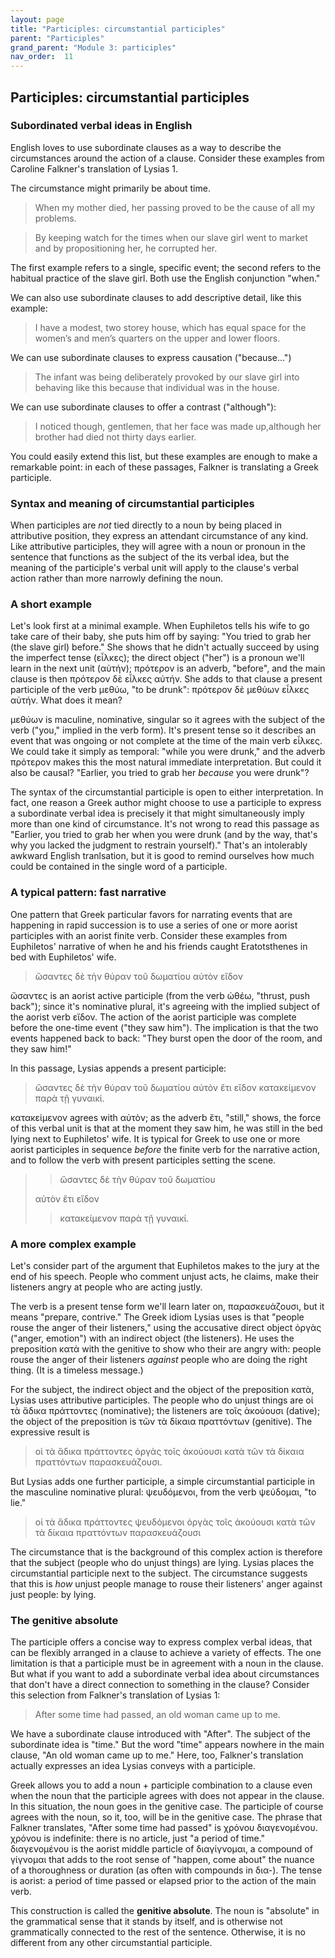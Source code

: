 ```yaml
---
layout: page
title: "Participles: circumstantial participles"
parent: "Participles"
grand_parent: "Module 3: participles"
nav_order:  11
---
```



## Participles: circumstantial participles

### Subordinated verbal ideas in English

English loves to use subordinate clauses as a way to describe the circumstances around the action of a clause.  Consider these examples from Caroline Falkner's translation of Lysias 1.

The circumstance might primarily be about time.

>When my mother died,  her passing proved to be the cause of all my problems.

> By keeping watch for the times when our slave girl went to market and by propositioning her, he corrupted her.

The first example refers to a single, specific event; the second refers to the habitual practice of the slave girl. Both use the English conjunction "when."


We can also use subordinate clauses to add descriptive detail, like this example:

> I have a modest, two storey house, which has equal space for the women’s and men’s quarters on the upper and lower floors.

We can use subordinate clauses to express causation ("because...")

> The infant was being deliberately provoked by our slave girl into behaving like this because that individual was in the house.


We can use subordinate clauses to offer a contrast ("although"):

> I noticed though, gentlemen, that her face was made up,although her brother had died not thirty days earlier.

You could easily extend this list, but these examples are enough to make a remarkable point:  in each of these passages, Falkner is translating a Greek participle.


### Syntax and meaning of circumstantial participles

When participles are *not* tied directly to a noun by being placed in attributive position, they express an attendant circumstance of any kind.  Like attributive participles, they will agree with a noun or pronoun in the sentence that functions as the subject of the its verbal idea, but the meaning of the participle's verbal unit will apply to the clause's verbal action rather than more narrowly defining the noun.

### A short example

Let's look first at a minimal example. When Euphiletos tells his wife to go take care of their baby, she puts him off by saying: "You tried to grab her (the slave girl) before."  She shows that he didn't actually succeed by using the imperfect tense (εἷλκες); the direct object ("her") is a pronoun we'll learn in the next unit (αὐτήν); πρότερον is an adverb, "before", and the main clause is then πρότερον δὲ  εἷλκες αὐτήν. She adds to that clause a present participle of the verb μεθύω, "to be drunk": πρότερον δὲ  μεθύων εἷλκες αὐτήν. What does it mean?

μεθύων is maculine, nominative, singular so it agrees with the subject of the verb ("you," implied in the verb form).  It's present tense so it describes an event that was ongoing or not complete at the time of the main verb εἷλκες. We could take it simply as temporal: "while you were drunk," and the adverb πρότερον makes this the most natural immediate interpretation. But could it also be causal?  "Earlier, you tried to grab her *because* you were drunk"?

The syntax of the circumstantial participle is open to either interpretation.  In fact, one reason a Greek author might choose to use a participle to express a subordinate verbal idea is precisely it that might simultaneously imply more than one kind of circumstance.  It's not wrong to read this passage as "Earlier, you tried to grab her when you were drunk (and by the way, that's why you lacked the judgment to restrain yourself)."  That's an intolerably awkward English tranlsation, but it is good to remind ourselves how much could be contained in the single word of a participle.



### A typical pattern: fast narrative

One pattern that Greek particular favors for narrating events that are happening in rapid succession is to use a series of one or more aorist participles with an aorist finite verb.  Consider these examples from Euphiletos' narrative of when he and his friends caught Eratotsthenes in bed with Euphiletos' wife.

> ὤσαντες δὲ τὴν θύραν τοῦ δωματίου αὐτὸν εἴδον

ὤσαντες is an aorist active participle (from the verb ὠθέω, "thrust, push back"); since it's nominative plural, it's agreeing with the implied subject of the aorist verb εἴδον.  The action of the aorist participle was complete before the one-time event ("they saw him").  The implication is that the two events happened back to back: "They burst open the door of the room, and they saw him!"

In this passage, Lysias appends a present participle: 

> ὤσαντες δὲ τὴν θύραν τοῦ δωματίου αὐτὸν ἔτι εἴδον  κατακείμενον παρὰ τῇ γυναικί.

κατακείμενον agrees with αὐτὸν; as the adverb ἔτι, "still," shows, the force of this verbal unit is that at the moment they saw him, he was still in the bed lying next to Euphiletos' wife.  It is typical for Greek to use one or more aorist participles in sequence *before* the finite verb for the narrative action, and to follow the verb with present participles setting the scene.

>> ὤσαντες δὲ τὴν θύραν τοῦ δωματίου 
>
> αὐτὸν ἔτι εἴδον 
>
>> κατακείμενον παρὰ τῇ γυναικί.

### A more complex example

Let's consider part of the argument that Euphiletos makes to the jury at the end of his speech.  People who comment unjust acts, he claims, make their listeners angry at people who are acting justly.

The verb is a present tense form we'll learn later on, παρασκευάζουσι, but it means "prepare, contrive."  The Greek idiom Lysias uses is that "people rouse the anger of their listeners," using the accusative direct object ὀργὰς ("anger, emotion") with an indirect object (the listeners).  He uses the preposition κατὰ with the genitive to show who their are angry with: people rouse the anger of their listeners *against* people who are doing  the right thing. (It is a timeless message.)

For the subject, the indirect object and the object of the preposition κατὰ, Lysias uses attributive participles. The people who do unjust things are οἱ τὰ ἄδικα πράττοντες (nominative); the listeners are τοῖς ἀκούουσι (dative); the object of the preposition is τῶν τὰ δίκαια πραττόντων (genitive).  The expressive result is

> οἱ τὰ ἄδικα πράττοντες ὀργὰς τοῖς ἀκούουσι κατὰ τῶν τὰ δίκαια πραττόντων παρασκευάζουσι.

But Lysias adds one further participle, a simple circumstantial participle in the masculine nominative plural: ψευδόμενοι, from the verb ψεύδομαι, "to lie."

> οἱ τὰ ἄδικα πράττοντες ψευδόμενοι  ὀργὰς τοῖς ἀκούουσι κατὰ τῶν τὰ δίκαια πραττόντων παρασκευάζουσι

The circumstance that is the background of this complex action is therefore that the subject (people who do unjust things) are lying.  Lysias places the circumstantial participle next to the subject.  The circumstance suggests that this is *how* unjust people manage to rouse their listeners' anger against just people: by lying. 




### The genitive absolute

The participle offers a concise way to express complex verbal ideas, that can be flexibly arranged in a clause to achieve a variety of effects.  The one limitation is that a participle must be in agreement with a noun in the clause.  But what if you want to add a subordinate verbal idea about circumstances that don't have a direct connection to something in the clause?  Consider this selection from Falkner's translation of Lysias 1:

> After some time had passed, an old woman came up to me.

We have a subordinate clause introduced with "After".  The subject of the subordinate idea is "time."  But the word "time" appears nowhere in the main clause, "An old woman came up to me."  Here, too, Falkner's translation actually expresses an idea Lysias conveys with a participle.

Greek allows you to add a noun + participle combination to a clause even when the noun that the participle agrees with does not appear in the clause.  In this situation, the noun goes in the genitive case.  The participle of course agrees with the noun, so it, too, will be in the genitive case.  The phrase that Falkner translates, "After some time had passed" is χρόνου διαγενομένου.  χρόνου is indefinite: there is no article, just "a period of time."  διαγενομένου is the aorist middle particle of διαγίγνομαι, a compound of γίγνομαι that adds to the root sense of "happen, come about" the nuance of a thoroughness or duration  (as often with compounds in δια-).  The tense is aorist: a period of time passed or elapsed prior to the action of the main verb. 

This construction is called the **genitive absolute**.  The noun is "absolute" in the grammatical sense that it stands by itself, and is otherwise not grammatically connected to the rest of the sentence.  Otherwise, it is no different from any other circumstantial participle.

